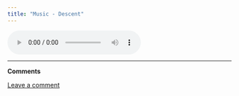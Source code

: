 ```yaml
---
title: "Music - Descent"
---
```


<audio controls>
    <source src="https://ad301.org/res/music/descent.mp3" type="audio/mp3">
    <source src="https://ad301.org/res/music/descent.aac" type="audio/aac">
    <p>
    Your browser does not support the audio element. You can
    <a href="https://ad301.org/res/music/descent.mp3">download
    the audio file</a> instead.
    </p>
</audio>

---

**Comments**

[Leave a comment](../comment.md?post=music_descent)

<?php $post_name="music_descent"; include "../res/src/comments.php"; ?>
